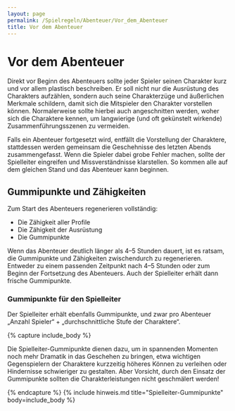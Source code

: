 ```yaml
---
layout: page
permalink: /Spielregeln/Abenteuer/Vor_dem_Abenteuer
title: Vor dem Abenteuer
---
```


# Vor dem Abenteuer

Direkt vor Beginn des Abenteuers sollte jeder Spieler seinen Charakter kurz und vor allem plastisch beschreiben. Er soll nicht nur die Ausrüstung des Charakters aufzählen, sondern auch seine Charakterzüge und äußerlichen Merkmale schildern, damit sich die Mitspieler den Charakter vorstellen können. Normalerweise sollte hierbei auch angeschnitten werden, woher sich die Charaktere kennen, um langwierige (und oft gekünstelt wirkende) Zusammenführungsszenen zu vermeiden.

Falls ein Abenteuer fortgesetzt wird, entfällt die Vorstellung der Charaktere, stattdessen werden gemeinsam die Geschehnisse des letzten Abends zusammengefasst. Wenn die Spieler dabei grobe Fehler machen, sollte der Spielleiter eingreifen und Missverständnisse klarstellen. So kommen alle auf dem gleichen Stand und das Abenteuer kann beginnen.

## Gummipunkte und Zähigkeiten

Zum Start des Abenteuers regenerieren vollständig:

- Die Zähigkeit aller Profile
- Die Zähigkeit der Ausrüstung
- Die Gummipunkte

Wenn das Abenteuer deutlich länger als 4&ndash;5 Stunden dauert, ist es ratsam, die Gummipunkte und Zähigkeiten zwischendurch zu regenerieren. Entweder zu einem passenden Zeitpunkt nach 4&ndash;5 Stunden oder zum Beginn der Fortsetzung des Abenteuers. Auch der Spielleiter erhält dann frische Gummipunkte.

### Gummipunkte für den Spielleiter

Der Spielleiter erhält ebenfalls Gummipunkte, und zwar pro Abenteuer &bdquo;Anzahl Spieler&ldquo; + &bdquo;durchschnittliche Stufe der Charaktere&ldquo;.

{% capture include_body %}
<p>Die Spielleiter-Gummipunkte dienen dazu, um in spannenden Momenten noch mehr Dramatik in das Geschehen zu bringen, etwa wichtigen Gegenspielern der Charaktere kurzzeitig höheres Können zu verleihen oder Hindernisse schwieriger zu gestalten. Aber Vorsicht, durch den Einsatz der Gummipunkte sollten die Charakterleistungen nicht geschmälert werden!</p>
{% endcapture %}
{% include hinweis.md title="Spielleiter-Gummipunkte" body=include_body %}
